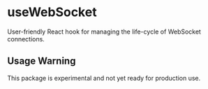 # useWebSocket

User-friendly React hook for managing the life-cycle of WebSocket connections.

## Usage Warning

This package is experimental and not yet ready for production use.

